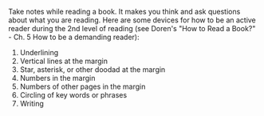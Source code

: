 Take notes while reading a book. It makes you think and ask questions about
what you are reading. Here are some devices for how to be an active reader
during the 2nd level of reading (see Doren's "How to Read a Book?" - Ch. 5 How to be a demanding reader):

1. Underlining
2. Vertical lines at the margin
3. Star, asterisk, or other doodad at the margin
4. Numbers in the margin
5. Numbers of other pages in the margin
6. Circling of key words or phrases
7. Writing
